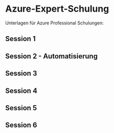 # Azure-Expert-Schulung

Unterlagen für Azure Professional Schulungen:

## Session 1

## Session 2 - Automatisierung


## Session 3

## Session 4

## Session 5

## Session 6
